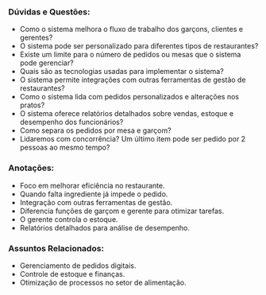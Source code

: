 ### Dúvidas e Questões:

- Como o sistema melhora o fluxo de trabalho dos garçons, clientes e gerentes?
- O sistema pode ser personalizado para diferentes tipos de restaurantes?
- Existe um limite para o número de pedidos ou mesas que o sistema pode gerenciar?
- Quais são as tecnologias usadas para implementar o sistema?
- O sistema permite integrações com outras ferramentas de gestão de restaurantes?
- Como o sistema lida com pedidos personalizados e alterações nos pratos?
- O sistema oferece relatórios detalhados sobre vendas, estoque e desempenho dos funcionários?
- Como separa os pedidos por mesa e garçom?
- Lidaremos com concorrência? Um último item pode ser pedido por 2 pessoas ao mesmo tempo?

### Anotações:

- Foco em melhorar eficiência no restaurante.
- Quando falta ingrediente já impede o pedido.
- Integração com outras ferramentas de gestão.
- Diferencia funções de garçom e gerente para otimizar tarefas.
- O gerente controla o estoque.
- Relatórios detalhados para análise de desempenho.

### Assuntos Relacionados:

- Gerenciamento de pedidos digitais.
- Controle de estoque e finanças.
- Otimização de processos no setor de alimentação.
